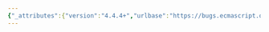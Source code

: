 ```yaml
---
{"_attributes":{"version":"4.4.4+","urlbase":"https://bugs.ecmascript.org/","maintainer":"dherman@mozilla.com"},"bug":{"bug_id":3399,"creation_ts":"2014-12-03 13:40:00 -0800","short_desc":"12.1.1.1 ToDateTimeOptions: Change Throw parameter to true","delta_ts":"2015-02-09 08:28:26 -0800","product":"Internationalization - ECMA-402","component":"Specification","version":"Edition 2.0 drafts","rep_platform":"All","op_sys":"All","bug_status":"RESOLVED","resolution":"FIXED","priority":"Normal","bug_severity":"normal","everconfirmed":true,"reporter":{"uid":"andrebargull","name":"André Bargull"},"assigned_to":{"uid":"waldron.rick","name":"Rick Waldron"},"cc":"waldron.rick","long_desc":[{"commentid":10706,"comment_count":0,"who":{"uid":"andrebargull","name":"André Bargull"},"bug_when":"2014-12-03 13:40:57 -0800","thetext":"12.1.1.1 ToDateTimeOptions, steps 7.a.i and 8.a.i:\n\nThe Throw parameter for the [[DefineOwnProperty]] calls should be changed from `false` to `true`, because\n\n1) it's more in line with other uses in ES5/6\n2) implementations (IE11, V8, SpiderMonkey) already throw.\n\n\nTest case:\n---\nvar options = {get second() {\n  Object.defineProperty(this, \"year\", {value: \"2-digit\"});\n}};\nnew Intl.DateTimeFormat(\"de\", options).format(new Date);\n---\n\nExpected (ECMA-402 1st, 2nd draft Feb 28 2013): No exception thrown\nActual (implementations): TypeError is thrown (e.g. V8 reports \"TypeError: Cannot redefine property: year\")"},{"commentid":10725,"comment_count":1,"who":{"uid":"andrebargull","name":"André Bargull"},"bug_when":"2014-12-04 11:14:25 -0800","thetext":"Forgot to mention:\nIn ES6 terms this means using CreateDataPropertyOrThrow instead of CreateDataProperty."},{"commentid":12242,"comment_count":2,"who":{"uid":"waldron.rick","name":"Rick Waldron"},"bug_when":"2015-02-09 08:28:26 -0800","thetext":"Fixed in rev7"}]}}
---
```

